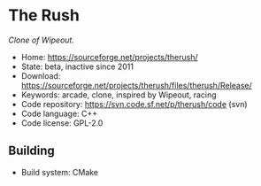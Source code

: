 # The Rush

_Clone of Wipeout._

- Home: https://sourceforge.net/projects/therush/
- State: beta, inactive since 2011
- Download: https://sourceforge.net/projects/therush/files/therush/Release/
- Keywords: arcade, clone, inspired by Wipeout, racing
- Code repository: https://svn.code.sf.net/p/therush/code (svn)
- Code language: C++
- Code license: GPL-2.0

## Building

- Build system: CMake
